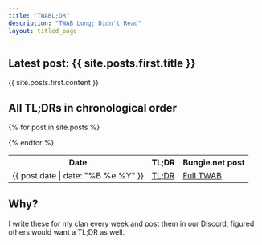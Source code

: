 ```yaml
---
title: "TWABL;DR"
description: "TWAB Long; Didn't Read"
layout: titled_page
---
```


## Latest post: {{ site.posts.first.title }}

{{ site.posts.first.content }}



## All TL;DRs in chronological order

<table><tr><th>Date</th><th>TL;DR</th><th>Bungie.net post</th></tr>

{% for post in site.posts %}
    <tr><td>{{ post.date | date: "%B %e %Y" }} </td><td> <a href="{{ post.url | prepend: '/TWABL-DR' }}">TL;DR</a> </td><td> <a href="{{ post.bungie_url }}">Full TWAB</a> </td></tr>
{% endfor %}

</table>

## Why?

I write these for my clan every week and post them in our Discord, figured others would want a TL;DR as well.